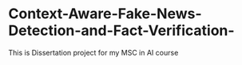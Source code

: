 # Context-Aware-Fake-News-Detection-and-Fact-Verification-
This is Dissertation project for my MSC in AI course 
